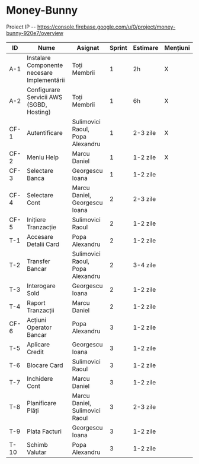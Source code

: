 # Money-Bunny
Proiect IP -- https://console.firebase.google.com/u/0/project/money-bunny-920e7/overview

ID | Nume | Asignat | Sprint | Estimare | Mențiuni
--- | --- | --- | --- |--- |---
A-1 | Instalare Componente necesare Implementării | Toți Membrii | 1 | 2h |  X
A-2 | Configurare Servicii AWS (SGBD, Hosting) | Toți Membrii | 1 | 6h | X
CF-1 | Autentificare | Sulimovici Raoul, Popa Alexandru | 1 | 2-3 zile | X
CF-2 | Meniu Help | Marcu Daniel | 1 | 1-2 zile | X
CF-3 | Selectare Banca | Georgescu Ioana | 1 | 1-2 zile 
CF-4 | Selectare Cont | Marcu Daniel, Georgescu Ioana | 2 | 2-3 zile 
CF-5 | Inițiere Tranzacție | Sulimovici Raoul | 2 | 1-2 zile 
T-1 | Accesare Detalii Card | Popa Alexandru | 2 | 1-2 zile 
T-2 | Transfer Bancar | Sulimovici Raoul, Popa Alexandru | 2 | 3-4 zile 
T-3 | Interogare Sold | Georgescu Ioana | 2 | 1-2 zile 
T-4 | Raport Tranzacții | Marcu Daniel | 2 | 1-2 zile 
CF-6 | Acțiuni Operator Bancar | Popa Alexandru | 3 | 1-2 zile 
T-5 | Aplicare Credit | Georgescu Ioana | 3 | 1-2 zile 
T-6 | Blocare Card | Sulimovici Raoul | 3 | 1-2 zile 
T-7 | Inchidere Cont | Marcu Daniel | 3 | 1-2 zile 
T-8 | Planificare Plăți | Marcu Daniel, Sulimovici Raoul | 3 | 2-3 zile 
T-9 | Plata Facturi | Georgescu Ioana | 3 | 1-2 zile 
T-10 | Schimb Valutar | Popa Alexandru | 3 | 1-2 zile | 
